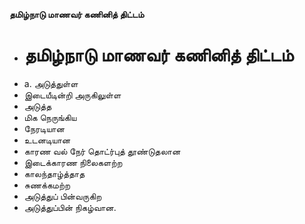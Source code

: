 **தமிழ்நாடு மாணவர் கணினித் திட்டம்**
- # தமிழ்நாடு மாணவர் கணினித் திட்டம்
- a. அடுத்துள்ள
- இடையீடின்றி அருகிலுள்ள
- அடுத்த
- மிக நெருங்கிய
- நேரடியான
- உடனடியான
- காரண வல் நேர் தொட்ர்புத் தூண்டுதலான
- இடைக்காரண நிலைகளற்ற
- காலந்தாழ்த்தாத
- சுணக்கமற்ற
- அடுத்துப் பின்வருகிற
- அடுத்துப்பின் நிகழ்வான.

